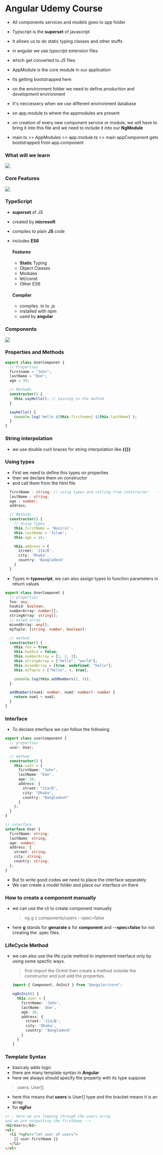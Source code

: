 # Angular Udemy Course

- All components services and models goes to app folder

- Typscript is the **superset** of javascript

- It allows us to do static typing classes and other stuffs

- in angular we use _typscript_ extension files

- which get converted to _JS_ files

- AppModule is the core module in our application

- Its getting bootstrapped here

- on the environment folder we need to define _production_ and _development_ environment

- It's neccessery when we use different environment database

- on app.module.ts where the appmodules are present

- on creation of every new component service or module, we will have to bring it into this file and we need to include it into our **NgModule**

- main.ts >> AppModules >> app.module.ts >> main appComponent gets bootstrapped from app.component

### What will we learn

![](https://github.com/mfsiat/Udemy-Angular-Course-/blob/master/assets/we_will_learn.PNG)

### Core Features

![](https://github.com/mfsiat/Udemy-Angular-Course-/blob/master/assets/core_features.PNG)

### TypeScript

- **superset** of JS
- created by **microsoft**
- compiles to plain **JS** code
- includes **ES6**

  #### Features

  - **Static** Typing
  - Object Classes
  - Modules
  - let/const
  - Other ES6

  #### Compiler

  - compiles .ts to .js
  - installed with npm
  - used by **angular**

### Components

![](https://github.com/mfsiat/Udemy-Angular-Course-/blob/master/assets/components.PNG)

### Properties and Methods

```typescript
export class UserComponet {
  // Properties
  firstname = "John";
  lastName = "Doe";
  age = 30;

  // Methods
  constructor() {
    this.sayHello(); // passing in the method
  }

  sayHello() {
    console.log(`Hello ${this.firstname} ${this.lastName}`);
  }
}
```

### String interpolation

- we use double curli braces for string interpolation like **{{}}**

### Using types

- First we need to define this types on properties
- then we declare them on constructor
- and call them from the html file

```typescript
  firstName : string; // using types and calling from constructor
  lastName : string;
  age : number;
  address;

  // Methods
  constructor() {
    // Using Types
    this.firstName = 'Nasirul';
    this.lastName = 'Islam';
    this.age = 24;

    this.address = {
      street: '214/B',
      city: 'Dhaka',
      country: 'Bangladesh'
    }
  }
```

- Types in **typescript**, we can also assign types to function parameters in return values

```typescript
export class UserComponet {
  // properties
  foo: any;
  hasKid: boolean;
  numberArray: number[];
  stringArray: string[];
  // mixed array
  mixedArray: any[];
  myTuple: [string, number, boolean];

  // method
  constructor() {
    this.foo = true;
    this.hasKid = false;
    this.numberArray = [1, 2, 3];
    this.stringArray = ["hello", "world"];
    this.mixedArray = [true, undefined, "hello"];
    this.myTuple = ["hello", 4, true];

    console.log(this.addNumbers(2, 3));
  }

  addNumbers(num1: number, num2: number): number {
    return num1 + num2;
  }
}
```

### Interface

- To declare interface we can follow the following

```typescript
export class userComponent {
  // properties
  user: User;

  // method
  constructor() {
    this.user = {
      firstName: "John",
      lastName: "Doe",
      age: 26,
      address: {
        street: "214/B",
        city: "Dhaka",
        country: "Bangladesh"
      }
    };
  }
}

// interface
interface User {
  firstName: string;
  lastName: string;
  age: number;
  address: {
    street: string;
    city: string;
    country: string;
  };
}
```

- But to write good codes we need to place the interface separately
- We can create a model folder and place our interface on there

### How to create a component manually

- we can use the cli to create component manually

  > ng g c components/users --spec=false

- here **g** stands for **genarate** **c** for **component** and **--spec=false** for not creating the .spec files.

### LifeCycle Method

- we can also use the life cycle method to implement interface only by using some specfic ways.
  > first import the OnInit
  > then create a method outside the constructor and just add the properties.

  ``` typescript
  import { Component, OnInit } from "@angular/core";

  ngOnInit() {
    this.user = {
      firstName: 'John',
      lastName: 'Doe',
      age: 26,
      address: {
        street: '214/B',
        city: 'Dhaka',
        country: 'Bangladesh'
      }
    }
  }
  ```

### Template Syntax

- basicaly adds logic 
- there are many template syntax in **Angular**
- here we always should specify the property with its type suppose 
> users: User[] 
- here this means that **users** is User[] type and the bracket means it is an array
- for **ngFor**
```html
<!-- here we are looping through the users array 
and we are outputting the firstName -->
<h2>Users</h2>
<ul>
  <li *ngFor="let user of users">
    {{ user.firstName }}
  </li>
</ul>
```
